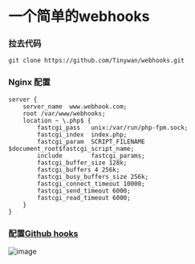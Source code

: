 #  一个简单的webhooks


### 拉去代码

```shell
git clone https://github.com/Tinywan/webhooks.git
```

### Nginx 配置

```nginx
server {
    server_name  www.webhook.com;
    root /var/www/webhooks;
    location ~ \.php$ {
        fastcgi_pass   unix:/var/run/php-fpm.sock;
        fastcgi_index  index.php;
        fastcgi_param  SCRIPT_FILENAME  $document_root$fastcgi_script_name;
        include        fastcgi_params;
        fastcgi_buffer_size 128k;
        fastcgi_buffers 4 256k;
        fastcgi_busy_buffers_size 256k;
        fastcgi_connect_timeout 10000;
        fastcgi_send_timeout 6000;
        fastcgi_read_timeout 6000;
    }
}
```

### 配置[Github hooks](https://github.com/Tinywan/webhooks/settings/hooks)

![image](./)  
